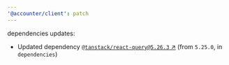 ```yaml
---
'@accounter/client': patch
---
```

dependencies updates:
  - Updated dependency [`@tanstack/react-query@5.26.3`
    ↗︎](https://www.npmjs.com/package/@tanstack/react-query/v/5.26.3) (from `5.25.0`, in
    `dependencies`)
